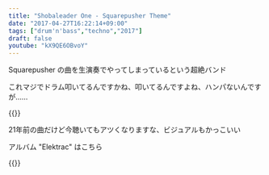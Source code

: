```yaml
---
title: "Shobaleader One - Squarepusher Theme"
date: "2017-04-27T16:22:14+09:00"
tags: ["drum'n'bass","techno","2017"]
draft: false
youtube: "kX9QE6OBvoY"
---
```


Squarepusher の曲を生演奏でやってしまっているという超絶バンド

これマジでドラム叩いてるんですかね、叩いてるんですよね、ハンパないんですが……

{{<youtube kX9QE6OBvoY>}}

21年前の曲だけど今聴いてもアツくなりますな、ビジュアルもかっこいい

アルバム "Elektrac" はこちら

{{<amazon B01N24S2L1>}}
